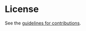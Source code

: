 # License

See the
[guidelines for contributions](https://github.com/rjsparks/draft-sparks-sipcore-multiple-reasons/blob/main/CONTRIBUTING.md).
